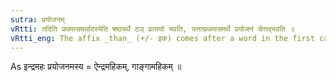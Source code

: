 ```yaml
---
sutra: प्रयोजनम्
vRtti: तदिति प्रथमासमर्थादस्येति षष्ठ्यर्थे ठञ् प्रत्ययो भवति, यत्तत्प्रथमासमर्थे प्रयोजनं चेत्तद्भवति ॥
vRtti_eng: The affix _than_ (+/- इक) comes after a word in the first case in construction in the sense of \"that whose occasion or purpose is this\".
---
```

As इन्द्रमहः प्रयोजनमस्य = ऐन्द्रमहिकम्, गाङ्गामहिकम् ॥
